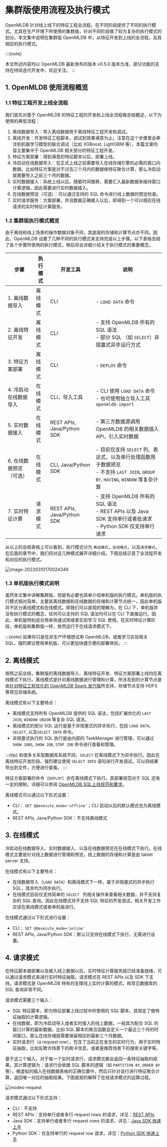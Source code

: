 # 集群版使用流程及执行模式

OpenMLDB 针对线上线下的特征工程全流程，在不同阶段提供了不同的执行模式。尤其在生产环境下所使用的集群版，针对不同阶段做了较为复杂的执行模式的划分。本文集中说明在集群版 OpenMLDB 中，从特征开发到上线的全流程，及其相应的执行模式。

:::{note}

本文所述内容均以 OpenMLDB 最新发布的版本 v0.5.0 版本为准，部分功能的支持在持续迭代开发中，欢迎关注。
:::

## 1. OpenMLDB 使用流程概览

### 1.1 特征工程开发上线全流程

我们首先对基于 OpenMLDB 的特征工程的开发和上线全流程做总结概述，以下为使用的典型流程：

1. 离线数据导入：导入离线数据用于离线特征工程开发和调试。
2. 离线开发：开发特征工程脚本，调试到效果满意为止。注意在这个步骤里会牵涉到机器学习模型的联合调试（比如 XGBoost, LightGBM 等），本篇文章内容主要集中于 OpenMLDB 相关部分的特征工程开发。
3. 特征方案部署：得到满意的特征脚本以后，部署上线。
4. 冷启动在线数据导入：在正式上线之前需要导入在线存储引擎的必需的窗口内数据。比如特征方案是对于过去三个月内的数据做特征聚合计算，那么冷启动就需要导入之前三个月的数据。
4. 实时数据接入：系统上线以后，随着时间推移，需要汇入最新数据来维持窗口计算逻辑，因此需要进行实时数据接入。
5. 在线数据预览（可选）：可以通过支持的 SQL 命令进行线上数据的预览检查。
6. 实时请求服务：方案部署，并且数据正确接入以后，即得到一个可以相应在线请求的实时特征计算服务。

### 1.2 集群版执行模式概览

由于离线和线上场景的操作数据对象不同，其底层的存储和计算节点亦不同。因此，OpenMLDB 设置了几种不同的执行模式来支持完成以上步骤。以下表格总结了各个步骤所使用的执行模式，稍后将会详细介绍关于执行模式的重要概念。


| 步骤                    | 执行模式 | 开发工具                   | 说明                                                         |
| ----------------------- | -------- | -------------------------- | ------------------------------------------------------------ |
| 1. 离线数据导入         | 离线模式 | CLI                        | - `LOAD DATA` 命令<br />                                     |
| 2. 离线特征开发         | 离线模式 | CLI                        | - 支持 OpenMLDB 所有的 SQL 语法<br />- 部分 SQL （如 `SELECT`）非阻塞式异步运行方式 |
| 3. 特征方案部署         | 离线模式 | CLI                        | - `DEPLOY` 命令                                              |
| 4. 冷启动在线数据导入   | 在线模式 | CLI，导入工具              | - CLI 使用 `LOAD DATA` 命令<br />- 也可使用独立导入工具 `openmldb-import` |
| 5. 实时数据接入         | 在线模式 | REST APIs, Java/Python SDK | - 第三方数据源调用 OpenMLDB 的相关数据插入 API，引入实时数据 |
| 6. 在线数据预览（可选） | 在线模式 | CLI, Java/Python SDK       | - 目前仅支持 `SELECT` 列、表达式、以及单行处理函数用于数据预览<br />- 不支持 `LAST JOIN`, `GROUP BY`, `HAVING`, `WINDOW` 等复杂计算<br /> |
| 7. 实时特征计算         | 请求模式 | REST APIs, Java/Python SDK | - 支持 OpenMLDB 所有的 SQL 语法<br />- REST APIs 以及 Java SDK 支持单行或者批请求<br />- Python SDK 仅支持单行请求 |

从以上的总结表格上可以看到，执行模式分为 `离线模式`，`在线模式`，以及`请求模式`。在后面的章节中，我们将对这几种模式展开详细介绍。下图总结示意了全流程开发和对应的执行模式。

![image-20220310170024349](images/modes-flow.png)

### 1.3 单机版执行模式说明

虽然本文集中讲解集群版，但是有必要也简单介绍单机版的执行模式。单机版的执行模式相对简单，主要其离线数据和在线数据的存储和计算节点统一，因此单机版并不区分离线模式和在线模式。即我们可以直观的理解为，在 CLI 下，单机版并没有执行模式的概念，任何可以支持的 SQL 语法均可以在 CLI 下直接运行。因此，单机版特别适合用来快速试用或者实验学习 SQL 使用。在实时特征计算阶段，单机版和集群版一样，依然运行于在线请求模式下。

:::{note}
如果你只是在非生产环境想试用 OpenMLDB，或者学习实验相关 SQL，强烈建议使用单机版，可以更加快捷方便的部署体验。
:::

## 2. 离线模式

按照之前总结，集群版的离线数据导入、离线特征开发、特征方案部署上线均在离线模式下执行。离线模式是针对离线数据进行管理和计算，所涉及到的计算节点是由[针对特征工程优化的 OpenMLDB Spark 发行版](http://docs-cn.openmldb.ai/2620858)所支持，存储节点支持 HDFS 等常见存储系统。

离线模式有以下主要特点：

- 离线模式支持所有 OpenMLDB 提供的 SQL 语法，包括扩展优化的 `LAST JOIN`, `WINDOW UNION` 等复杂 SQL 语法。
- 离线模式的部分 SQL 运行是基于非阻塞式的异步执行，包括 `LOAD DATA`, `SELECT`, 以及`SELECT INTO` 命令。
- 非阻塞式执行的 SQL 执行是由内部的 TaskManager 进行管理，可以通过 `SHOW JOBS`, `SHOW JOB`, `STOP JOB` 命令进行查看和管理。

:::{tip}
和很多关系型数据库系统不同，`SELECT` 在离线模式下为异步执行。因此在离线特征开发阶段，强烈建议使用 `SELECT INTO` 语句进行开发调试，可以将结果导出到文件，方便进行查看。
:::

特征方案部署的命令（`DEPLOY`）亦在离线模式下执行。其部署规范对于 SQL 还有一定的限制，详细可以参阅 [OpenMLDB SQL上线规范和要求](http://docs-cn.openmldb.ai/2620917)。

离线模式可以通过以下形式设置：

- CLI： `SET @@execute_mode='offline'`；CLI 启动以后的默认模式也为离线模式。
- REST APIs, Java/Python SDK：不支持离线模式

## 3. 在线模式

冷启动在线数据导入、实时数据接入、以及在线数据预览在在线模式下执行。在线模式主要是针对线上数据进行管理和预览，线上数据的存储和计算是由 tablet server 支持。

在线模式有以下主要特点：

- 在线数据导入（`LOAD DATA`）和离线模式下一样，属于非阻塞式的异步执行 SQL，其余均为同步执行。
- 在线模式目前仅支持简单的 `SELECT ` 列相关操作来查看相关数据，并不支持复杂的 SQL 查询。因此在线模式并不支持 SQL 特征的开发调试，相关开发工作应该在离线模式或者单机版进行。

在线模式通过以下形式进行设置：

- CLI： `SET @@execute_mode='online'`
- REST APIs, Java/Python SDK：默认只支持在线模式下执行，无需进行设置。

## 4. 请求模式

在特征脚本被部署以及接入线上数据以后，实时特征计算服务就已经准备就绪，可以通过请求模式来进行实时特征抽取。请求模式在 REST APIs 以及 SDK 下支持。请求模式是 OpenMLDB 特有的支撑线上实时计算的模式，和常见数据库的 SQL 查询非常不同。

请求模式需要三个输入：

- SQL 特征脚本，即为特征部署上线过程中所使用的 SQL 脚本，其规定了做特征抽取的计算逻辑。
- 在线数据，即为冷启动导入或者实时接入的线上数据，一般其为配合 SQL 的窗口计算的最新数据。比如 SQL 脚本的聚合函数会定义一个最近三个月的时间窗口，那么在线存储就需要保留相应的最新三个月数据。
- 实时请求行（a request row），包含了当前正在发生的实时行为，用于实时特征抽取，比如反欺诈场景下的刷卡信息，或者是推荐场景下的搜索关键字等。

基于这三个输入，对于每一个实时请求行，请求模式都会返回一条特征抽取的结果。其计算逻辑为：请求行会依据 SQL 脚本的逻辑（如 `PARTITION BY`, `ORDER BY` 等），被虚拟的插入在线数据表格的正确位置中，然后只针对该行进行特征聚合计算，返回唯一对应的抽取结果。下图直观的解释了在线请求模式的运算过程。

![modes-request](images/modes-request.png)

请求模式通过以下形式支持：

- CLI：不支持
- REST APIs：支持单行或者多行 request rows 的请求，详见：[REST APIs](http://docs-cn.openmldb.ai/2620875)
- Java SDK：支持单行或者多行 request rows 的请求，详见：[Java SDK 快速上手](http://docs-cn.openmldb.ai/2620853)
- Python SDK：仅支持单行的 request row 请求，详见：[Python SDK 快速上手](http://docs-cn.openmldb.ai/2620854)
